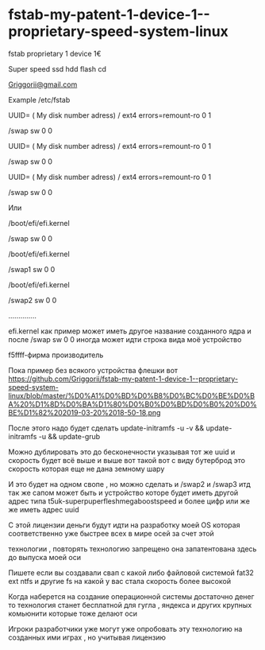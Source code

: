 # fstab-my-patent-1-device-1--proprietary-speed-system-linux
fstab proprietary 1 device 1€

Super speed ssd hdd flash cd

Griggorii@gmail.com

Example /etc/fstab 

UUID= ( My disk number adress) /               ext4    errors=remount-ro 0       1

/swap    sw              0       0

UUID= ( My disk number adress) /               ext4    errors=remount-ro 0       1

/swap    sw              0       0

UUID= ( My disk number adress) /               ext4    errors=remount-ro 0       1

/swap    sw              0       0


Или 

/boot/efi/efi.kernel

/swap    sw              0       0

/boot/efi/efi.kernel

/swap1    sw              0       0

/boot/efi/efi.kernel

/swap2    sw              0       0

..............

efi.kernel как пример может иметь другое название созданного ядра и после /swap    sw              0       0 иногда может идти строка вида моё устройство

f5ffff-фирма производитель

Пока пример без всякого устройства флешки вот https://github.com/Griggorii/fstab-my-patent-1-device-1--proprietary-speed-system-linux/blob/master/%D0%A1%D0%BD%D0%B8%D0%BC%D0%BE%D0%BA%20%D1%8D%D0%BA%D1%80%D0%B0%D0%BD%D0%B0%20%D0%BE%D1%82%202019-03-20%2018-50-18.png

После этого надо будет сделать update-initramfs -u -v && update-initramfs -u && update-grub

Можно дублировать это до бесконечности указывая тот же uuid  и скорость будет всё выше и выше вот такой вот с виду бутерброд это
скорость которая еще не дана земному шару 

И это будет на одном свопе , но можно сделать и /swap2 и /swap3 итд так же сапом может быть и устройство которе будет иметь другой адрес типа t5uk-superpuperfleshmegaboostspeed и более цифр или же же иметь адрес uuid

С этой лицензии деньги будут идти на разработку моей OS которая соответственно уже быстрее всех в мире осей за счет этой 

технологии , повторять технологию запрещено она запатентована здесь до выпуска моей оси

Пишете если вы создавали свап с какой либо файловой системой fat32 ext ntfs и другие fs на какой у вас стала скорость более высокой

Когда наберется на создание операционной системы достаточно денег то технология станет бесплатной для гугла , яндекса и других крупных комьюнити которые тоже делают оси

Игроки разработчики уже могут уже опробовать эту технологию на созданных ими играх , но учитывая лицензию

